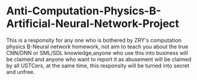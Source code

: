 # Anti-Computation-Physics-B-Artificial-Neural-Network-Project
This is a responsity for any one who is bothered by ZRY's computation physics B-Neural network homework, not aim to teach you about the true CNN/DNN or SML/SDL knowledge,anyone who use this into business will be claimed and anyone who want to report it as abusement will be claimed by all USTCers, at the same time, this responsity will be turned into secret and unfree.
